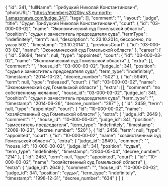 {
    "id": 341,
    "fullName": "Трибуцкий Николай Константинович",
    "photoURL": "https://members2020by.s3.eu-north-1.amazonaws.com/judge_341",
    "tags": [],
    "comment": "",
    "layout": "judge",
    "title": "Судья Трибуцкий Николай Константинович",
    "court": {
        "id": "03-000-03-02",
        "name": "Экономический суд Гомельской области",
        "position": "судья и заместитель председателя суда",
        "termType": "indefinitely",
        "term": null,
        "description": "c 23.10.2014, бессрочно, по указу 502",
        "timestamp": "23.10.2014"
    },
    "previousCourt": {
        "id": "03-000-03-02",
        "name": "Экономический суд Гомельской области"
    },
    "career": [
        {
            "id": 58694,
            "term": null,
            "type": "appointed",
            "court": {
                "id": "03-000-03-02",
                "name": "Экономический суд Гомельской области"
            },
            "extra": [],
            "comment": "",
            "house_id": "03-000-03-02",
            "judge_id": 341,
            "position": "судья и заместитель председателя суда",
            "term_type": "indefinitely",
            "timestamp": "2014-10-23",
            "decree_number": "502"
        },
        {
            "id": 59491,
            "term": null,
            "type": "released",
            "court": {
                "id": "03-000-03-02",
                "name": "Экономический суд Гомельской области"
            },
            "extra": [],
            "comment": "по собственному желанию",
            "house_id": "03-000-03-02",
            "judge_id": 341,
            "position": "судья и заместитель председателя суда",
            "term_type": "",
            "timestamp": "2014-06-26",
            "decree_number": "297"
        },
        {
            "id": 2459,
            "term": null,
            "type": "appointed",
            "court": {
                "id": "10-000-00-02",
                "name": "хозяйственный суд Гомельской области"
            },
            "extra": {
                "judge_id": 2649
            },
            "comment": "",
            "house_id": "10-000-00-02",
            "judge_id": 341,
            "position": "заместитель председателя",
            "term_type": "indefinitely",
            "timestamp": "2009-10-23",
            "decree_number": "520"
        },
        {
            "id": 2458,
            "term": null,
            "type": "appointed",
            "court": {
                "id": "10-000-00-02",
                "name": "хозяйственный суд Гомельской области"
            },
            "extra": {
                "judge_id": 2649
            },
            "comment": "",
            "house_id": "10-000-00-02",
            "judge_id": 341,
            "position": "судья",
            "term_type": "indefinitely",
            "timestamp": "2004-05-04",
            "decree_number": "214"
        },
        {
            "id": 2457,
            "term": null,
            "type": "appointed",
            "court": {
                "id": "10-000-00-02",
                "name": "хозяйственный суд Гомельской области"
            },
            "extra": {
                "judge_id": 2649
            },
            "comment": "",
            "house_id": "10-000-00-02",
            "judge_id": 341,
            "position": "судья",
            "term_type": "indefinitely",
            "timestamp": "1998-12-31",
            "decree_number": "634"
        }
    ]
}